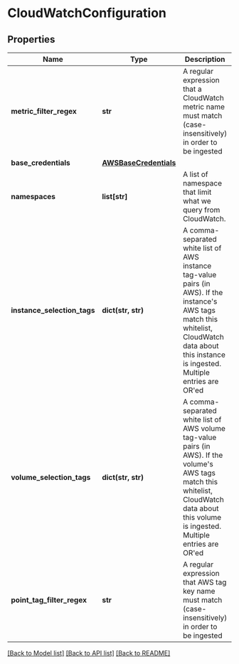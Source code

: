 # CloudWatchConfiguration

## Properties
Name | Type | Description | Notes
------------ | ------------- | ------------- | -------------
**metric_filter_regex** | **str** | A regular expression that a CloudWatch metric name must match (case-insensitively) in order to be ingested | [optional] 
**base_credentials** | [**AWSBaseCredentials**](AWSBaseCredentials.md) |  | [optional] 
**namespaces** | **list[str]** | A list of namespace that limit what we query from CloudWatch. | [optional] 
**instance_selection_tags** | **dict(str, str)** | A comma-separated white list of AWS instance tag-value pairs (in AWS).  If the instance&#39;s AWS tags match this whitelist, CloudWatch data about this instance is ingested.  Multiple entries are OR&#39;ed | [optional] 
**volume_selection_tags** | **dict(str, str)** | A comma-separated white list of AWS volume tag-value pairs (in AWS).  If the volume&#39;s AWS tags match this whitelist, CloudWatch data about this volume is ingested.  Multiple entries are OR&#39;ed | [optional] 
**point_tag_filter_regex** | **str** | A regular expression that AWS tag key name must match (case-insensitively) in order to be ingested | [optional] 

[[Back to Model list]](../README.md#documentation-for-models) [[Back to API list]](../README.md#documentation-for-api-endpoints) [[Back to README]](../README.md)


